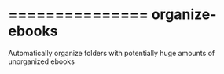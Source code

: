 ===============
organize-ebooks
===============
Automatically organize folders with potentially huge amounts of unorganized ebooks

